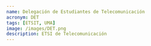 ```yaml
---
name: Delegación de Estudiantes de Telecomunicación
acronym: DET
tags: [ETSIT, UMA]
image: /images/DET.png
description: ETSI de Telecomunicación
---
```

